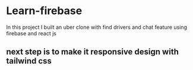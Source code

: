 # Learn-firebase

In this project I built an uber clone with find drivers and chat feature using firebase and react js

## next step is to make it responsive design with tailwind css
